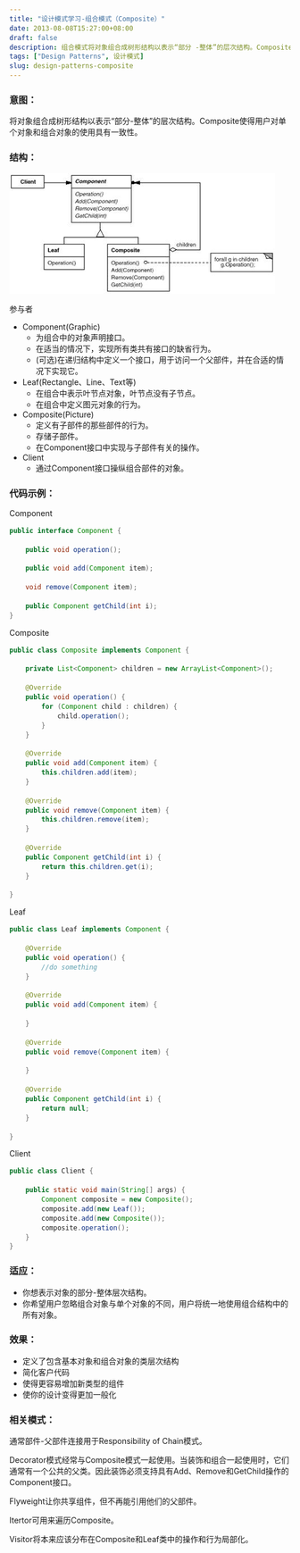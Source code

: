 ```yaml
---
title: "设计模式学习-组合模式（Composite）"
date: 2013-08-08T15:27:00+08:00
draft: false
description: 组合模式将对象组合成树形结构以表示“部分 -整体”的层次结构。Composite使得用户对单个对象和组合对象的使用具有一致性。
tags: ["Design Patterns", 设计模式]
slug: design-patterns-composite
---
```


### 意图：

将对象组合成树形结构以表示“部分-整体”的层次结构。Composite使得用户对单个对象和组合对象的使用具有一致性。

### 结构：
![Composite](design-patterns-composite.jpg)

参与者
<ul>
<li>
Component(Graphic)
<ul>
<li>为组合中的对象声明接口。</li>
<li>在适当的情况下，实现所有类共有接口的缺省行为。</li>
<li>(可选)在递归结构中定义一个接口，用于访问一个父部件，并在合适的情况下实现它。</li>
</ul>
</li>
<li>
Leaf(Rectangle、Line、Text等)
<ul>
<li>在组合中表示叶节点对象，叶节点没有子节点。</li>
<li>在组合中定义图元对象的行为。</li>
</ul>
</li>
<li>
Composite(Picture)
<ul>
<li>定义有子部件的那些部件的行为。</li>
<li>存储子部件。</li>
<li>在Component接口中实现与子部件有关的操作。</li>
</ul>
</li>
<li>
Client
<ul>
<li>通过Component接口操纵组合部件的对象。</li>
</ul>
</li>
</ul>

### 代码示例：
Component
```java
public interface Component {

	public void operation();
	
	public void add(Component item);
	
	void remove(Component item);
	
	public Component getChild(int i);
}
```

Composite
```java
public class Composite implements Component {
	
	private List<Component> children = new ArrayList<Component>();

	@Override
	public void operation() {
		for (Component child : children) {
			child.operation();
		}
	}

	@Override
	public void add(Component item) {
		this.children.add(item);
	}

	@Override
	public void remove(Component item) {
		this.children.remove(item);
	}

	@Override
	public Component getChild(int i) {
		return this.children.get(i);
	}

}
```

Leaf
```java
public class Leaf implements Component {

	@Override
	public void operation() {
		//do something
	}

	@Override
	public void add(Component item) {

	}

	@Override
	public void remove(Component item) {

	}

	@Override
	public Component getChild(int i) {
		return null;
	}

}
```

Client
```java
public class Client {

	public static void main(String[] args) {
		Component composite = new Composite();
		composite.add(new Leaf());
		composite.add(new Composite());
		composite.operation();
	}
}
```

### 适应：

* 你想表示对象的部分-整体层次结构。
* 你希望用户忽略组合对象与单个对象的不同，用户将统一地使用组合结构中的所有对象。


### 效果：

* 定义了包含基本对象和组合对象的类层次结构
* 简化客户代码
* 使得更容易增加新类型的组件
* 使你的设计变得更加一般化


### 相关模式：
通常部件-父部件连接用于Responsibility of Chain模式。

Decorator模式经常与Composite模式一起使用。当装饰和组合一起使用时，它们
通常有一个公共的父类。因此装饰必须支持具有Add、Remove和GetChild操作的Component接口。

Flyweight让你共享组件，但不再能引用他们的父部件。

Itertor可用来遍历Composite。

Visitor将本来应该分布在Composite和Leaf类中的操作和行为局部化。
